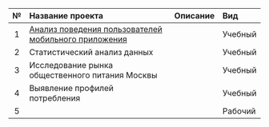 | № | Название проекта  | Описание | Вид |
|:-:|:---------------|:-------------|:-------------|
| 1 | [Анализ поведения пользователей мобильного приложения](проект_1/AAB-тест.ipynb)|         | Учебный |
| 2 | Статистический анализ данных|         | Учебный |
| 3 | Исследование рынка общественного питания Москвы|         | Учебный |
| 4 | Выявление профилей потребления|         | Учебный |
| 5 |         |         | Рабочий |
